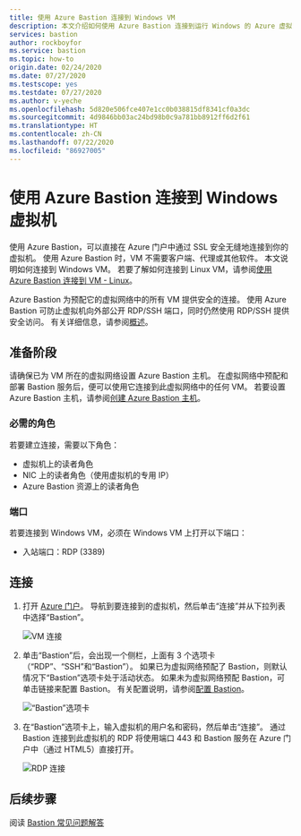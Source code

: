 ```yaml
---
title: 使用 Azure Bastion 连接到 Windows VM
description: 本文介绍如何使用 Azure Bastion 连接到运行 Windows 的 Azure 虚拟机。
services: bastion
author: rockboyfor
ms.service: bastion
ms.topic: how-to
origin.date: 02/24/2020
ms.date: 07/27/2020
ms.testscope: yes
ms.testdate: 07/27/2020
ms.author: v-yeche
ms.openlocfilehash: 5d820e506fce407e1cc0b038815df8341cf0a3dc
ms.sourcegitcommit: 4d9846bb03ac24bd98b0c9a781bb8912ff6d2f61
ms.translationtype: HT
ms.contentlocale: zh-CN
ms.lasthandoff: 07/22/2020
ms.locfileid: "86927005"
---
```

<!--RELEASE BEFORE CONFIRMATION-->
# <a name="connect-to-a-windows-virtual-machine-using-azure-bastion"></a>使用 Azure Bastion 连接到 Windows 虚拟机

使用 Azure Bastion，可以直接在 Azure 门户中通过 SSL 安全无缝地连接到你的虚拟机。 使用 Azure Bastion 时，VM 不需要客户端、代理或其他软件。 本文说明如何连接到 Windows VM。 若要了解如何连接到 Linux VM，请参阅[使用 Azure Bastion 连接到 VM - Linux](bastion-connect-vm-ssh.md)。

Azure Bastion 为预配它的虚拟网络中的所有 VM 提供安全的连接。 使用 Azure Bastion 可防止虚拟机向外部公开 RDP/SSH 端口，同时仍然使用 RDP/SSH 提供安全访问。 有关详细信息，请参阅[概述](bastion-overview.md)。

## <a name="before-you-begin"></a>准备阶段

请确保已为 VM 所在的虚拟网络设置 Azure Bastion 主机。 在虚拟网络中预配和部署 Bastion 服务后，便可以使用它连接到此虚拟网络中的任何 VM。 若要设置 Azure Bastion 主机，请参阅[创建 Azure Bastion 主机](bastion-create-host-portal.md)。

### <a name="required-roles"></a>必需的角色

若要建立连接，需要以下角色：

* 虚拟机上的读者角色
* NIC 上的读者角色（使用虚拟机的专用 IP）
* Azure Bastion 资源上的读者角色

### <a name="ports"></a>端口

若要连接到 Windows VM，必须在 Windows VM 上打开以下端口：

* 入站端口：RDP (3389)

<a name="rdp"></a>
## <a name="connect"></a>连接

1. 打开 [Azure 门户](https://portal.azure.cn)。 导航到要连接到的虚拟机，然后单击“连接”并从下拉列表中选择“Bastion”。

    ![VM 连接](./media/bastion-connect-vm-rdp/connect.png)
1. 单击“Bastion”后，会出现一个侧栏，上面有 3 个选项卡（“RDP”、“SSH”和“Bastion”）。 如果已为虚拟网络预配了 Bastion，则默认情况下“Bastion”选项卡处于活动状态。 如果未为虚拟网络预配 Bastion，可单击链接来配置 Bastion。 有关配置说明，请参阅[配置 Bastion](bastion-create-host-portal.md)。

    ![“Bastion”选项卡](./media/bastion-connect-vm-rdp/bastion.png)
1. 在“Bastion”选项卡上，输入虚拟机的用户名和密码，然后单击“连接”。 通过 Bastion 连接到此虚拟机的 RDP 将使用端口 443 和 Bastion 服务在 Azure 门户中（通过 HTML5）直接打开。

    ![RDP 连接](./media/bastion-connect-vm-rdp/443rdp.png)

## <a name="next-steps"></a>后续步骤

阅读 [Bastion 常见问题解答](bastion-faq.md)

<!-- Update_Description: new article about bastion connect vm rdp -->
<!--NEW.date: 07/27/2020-->